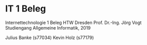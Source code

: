 # IT 1 Beleg
Internettechnologie 1 Beleg HTW Dresden
Prof. Dr.-Ing. Jörg Vogt
Studiengang Allgemeine Informatik, 2019

Julius Banke (s77034)
Kevin Holz   (s77179)